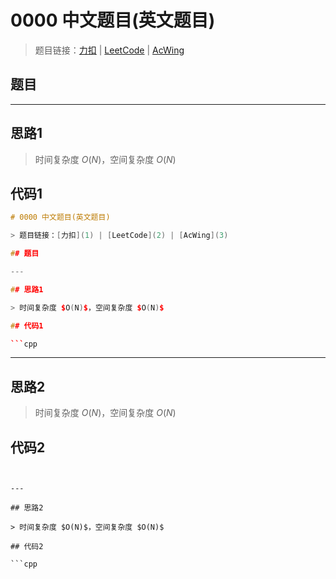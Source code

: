# 0000 中文题目(英文题目)

> 题目链接：[力扣](1) | [LeetCode](2) | [AcWing](3)

## 题目

---

## 思路1

> 时间复杂度 $O(N)$，空间复杂度 $O(N)$

## 代码1

```cpp
# 0000 中文题目(英文题目)

> 题目链接：[力扣](1) | [LeetCode](2) | [AcWing](3)

## 题目

---

## 思路1

> 时间复杂度 $O(N)$，空间复杂度 $O(N)$

## 代码1

```cpp

```

---

## 思路2

> 时间复杂度 $O(N)$，空间复杂度 $O(N)$

## 代码2

```cpp

```

```

---

## 思路2

> 时间复杂度 $O(N)$，空间复杂度 $O(N)$

## 代码2

```cpp

```
